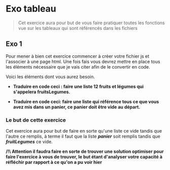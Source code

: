 # Exo tableau
> Cet exercice aura pour but de vous faire pratiquer toutes les fonctions vue sur les tableaux qui sont référencés dans les fichiers

## Exo 1

Pour mener à bien cet exercice commencer à créer votre fichier js et l'associer à une page html. Une fois fais vous devrez mettre en place tous les éléments nécessaire que je vais citer afin de le convertir en code. 

Voici les éléments dont vous aurez besoin.

- **Traduire en code ceci : faire une liste 12 fruits et légumes qui s'appelera fruitsLegumes.**

- **Traduire en code ceci: faire une liste qui référence tous ce que vous avez mis dans un panier, ce panier doit être vide au départ.**

### Le but de cette exercice 

Cet exercice aura pour but de faire en sorte qu'une liste ce vide tandis que l'autre ce remplis, à terme il faut que la liste ***panier*** soit remplis tandis que ***fruitLegumes*** ce vide.

**/!\ Attention il faudra faire en sorte de trouver une solution optimiser pour faire l'exercice à vous de trouver, le but étant d'analyser votre capacité à réfléchir par rapport à ce qu'on a pu voir hier**